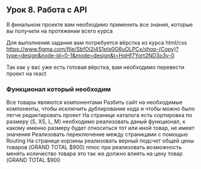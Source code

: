 ## Урок 8. Работа с API
В финальном проекте вам необходимо применить все знания, которые вы получили на протяжении всего курса

Для выполнения задания вам потребуется вёрстка из курса html/css https://www.figma.com/file/SbfOi2i4S1pIs0G6uOLPCx/shop-(Copy)?type=design&node-id=0-1&mode=design&t=HqHf7Yort2ND3o3y-0

Так как у вас уже есть готовая вёрстка, вам необходимо перевести проект на react

### Функционал который необходим

Все товары являются компонентами
Разбить сайт на необходимые компоненты, чтобы исключить дублирование кода и чтобы можно было легче редактировать проект
На странице каталога есть сортировка по размеру (S, XS, L, M) необходимо реализовать даный функционал, к какому именно размеру будет относиться тот или иной товар, не имеет значения
Реализовать переключение между страницами с помощью Routing
На странице корзины реализовать верный подсчет общей цены товаров (GRAND TOTAL $900) плюс при реализовать возможность менять количество товара это так же должно влиять на цену товар (GRAND TOTAL $900